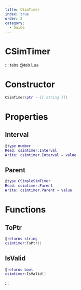 ```yaml
---
title: CSimTimer
index: true
order: 2
category:
  - Guide
---
```


# CSimTimer

::: tabs
@tab Lua
# Constructor
```lua
CSimTimer(ptr --[[ string ]])
```
# Properties
## Interval 
```lua
@type number
Read: csimtimer.Interval
Write: csimtimer.Interval = value
```
## Parent 
```lua
@type CSimpleSimTimer
Read: csimtimer.Parent
Write: csimtimer.Parent = value
```
# Functions
## ToPtr
```lua
@returns string
csimtimer:ToPtr()
```
## IsValid
```lua
@returns bool
csimtimer:IsValid()
```

:::